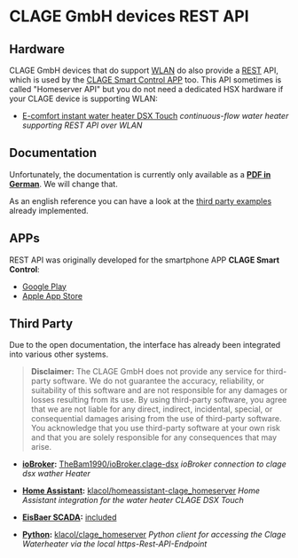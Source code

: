# CLAGE GmbH devices REST API

## Hardware

CLAGE GmbH devices that do support [WLAN](https://en.wikipedia.org/wiki/Wireless_LAN) do also provide a [REST](https://en.wikipedia.org/wiki/Representational_state_transfer) API, which is used by the [CLAGE Smart Control APP](https://play.google.com/store/apps/details?id=de.clage.smartcontrol) too.
This API sometimes is called "Homeserver API" but you do not need a dedicated HSX hardware if your CLAGE device is supporting WLAN:

* [E-comfort instant water heater
DSX Touch](https://www.clage.com/en/products/e-comfort-instant-water-heaters/DSX-Touch) *continuous-flow water heater supporting REST API over WLAN*

## Documentation

Unfortunately, the documentation is currently only available as a **[PDF in German](doc/CLAGE_HomeServer_API_v1.3.4.pdf)**. We will change that.

As an english reference you can have a look at the [third party examples](#third-party) already implemented.

## APPs

REST API was originally developed for the smartphone APP **CLAGE Smart Control**:

* [Google Play](https://play.google.com/store/apps/details?id=de.clage.smartcontrol)
* [Apple App Store](https://apps.apple.com/de/app/clage-smart-control/id1212749880)

## Third Party

Due to the open documentation, the interface has already been integrated into various other systems.

> **Disclaimer:** The CLAGE GmbH does not provide any service for third-party software.
We do not guarantee the accuracy, reliability, or suitability of this software and are not responsible for any damages or losses resulting from its use.
By using third-party software, you agree that we are not liable for any direct, indirect, incidental, special, or consequential damages arising from the use of third-party software.
You acknowledge that you use third-party software at your own risk and that you are solely responsible for any consequences that may arise.

* **[ioBroker](https://www.iobroker.net/):** [TheBam1990/ioBroker.clage-dsx](https://github.com/TheBam1990/ioBroker.clage-dsx) *ioBroker connection to clage dsx wather Heater*

* **[Home Assistant](https://www.home-assistant.io/):** [klacol/homeassistant-clage_homeserver](https://github.com/klacol/homeassistant-clage_homeserver) *Home Assistant integration for the water heater CLAGE DSX Touch*

* **[EisBaer SCADA](https://www.busbaer.de/en):** [included](https://www.busbaer.de/de/news?story=269882)

* **[Python](https://www.python.org/):** [klacol/clage_homeserver](https://github.com/klacol/clage_homeserver) *Python client for accessing the Clage Waterheater via the local https-Rest-API-Endpoint*
